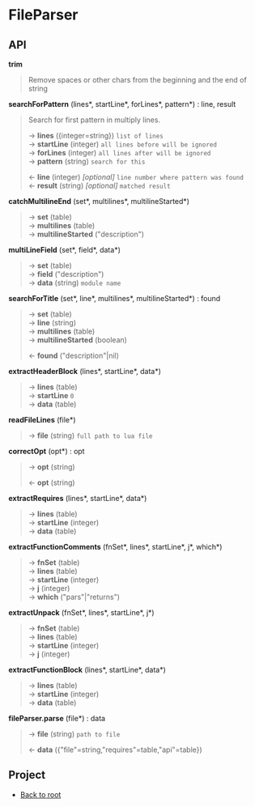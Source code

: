 # FileParser



## API

**trim**
> Remove spaces or other chars from the beginning and the end of string  
>

**searchForPattern** (lines\*, startLine\*, forLines\*, pattern\*) : line, result  

> Search for first pattern in multiply lines.  
>
> &rarr; **lines** ({integer=string}) `list of lines`  
> &rarr; **startLine** (integer) `all lines before will be ignored`  
> &rarr; **forLines** (integer) `all lines after will be ignored`  
> &rarr; **pattern** (string) `search for this`  
>
> &larr; **line** (integer) *[optional]* `line number where pattern was found`  
> &larr; **result** (string) *[optional]* `matched result`  

**catchMultilineEnd** (set\*, multilines\*, multilineStarted\*)  
> &rarr; **set** (table)  
> &rarr; **multilines** (table)  
> &rarr; **multilineStarted** ("description")  

**multiLineField** (set\*, field\*, data\*)  
> &rarr; **set** (table)  
> &rarr; **field** ("description")  
> &rarr; **data** (string) `module name`  

**searchForTitle** (set\*, line\*, multilines\*, multilineStarted\*) : found  
> &rarr; **set** (table)  
> &rarr; **line** (string)  
> &rarr; **multilines** (table)  
> &rarr; **multilineStarted** (boolean)  
>
> &larr; **found** ("description"|nil)  

**extractHeaderBlock** (lines\*, startLine\*, data\*)  
> &rarr; **lines** (table)  
> &rarr; **startLine** `0`  
> &rarr; **data** (table)  

**readFileLines** (file\*)  
> &rarr; **file** (string) `full path to lua file`  

**correctOpt** (opt\*) : opt  
> &rarr; **opt** (string)  
>
> &larr; **opt** (string)  

**extractRequires** (lines\*, startLine\*, data\*)  
> &rarr; **lines** (table)  
> &rarr; **startLine** (integer)  
> &rarr; **data** (table)  

**extractFunctionComments** (fnSet\*, lines\*, startLine\*, j\*, which\*)  
> &rarr; **fnSet** (table)  
> &rarr; **lines** (table)  
> &rarr; **startLine** (integer)  
> &rarr; **j** (integer)  
> &rarr; **which** ("pars"|"returns")  

**extractUnpack** (fnSet\*, lines\*, startLine\*, j\*)  
> &rarr; **fnSet** (table)  
> &rarr; **lines** (table)  
> &rarr; **startLine** (integer)  
> &rarr; **j** (integer)  

**extractFunctionBlock** (lines\*, startLine\*, data\*)  
> &rarr; **lines** (table)  
> &rarr; **startLine** (integer)  
> &rarr; **data** (table)  

**fileParser.parse** (file\*) : data  
> &rarr; **file** (string) `path to file`  
>
> &larr; **data** ({"file"=string,"requires"=table,"api"=table})  

## Project

+ [Back to root](README.md)
